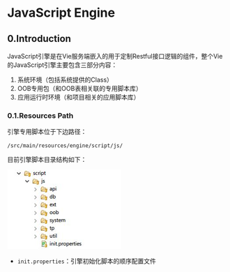 # JavaScript Engine

## 0.Introduction

JavaScript引擎是在Vie服务端嵌入的用于定制Restful接口逻辑的组件，整个Vie的JavaScript引擎主要包含三部分内容：

1. 系统环境（包括系统提供的Class）
2. OOB专用包（和OOB表相关联的专用脚本库）
3. 应用运行时环境（和项目相关的应用脚本库）

### 0.1.Resources Path

引擎专用脚本位于下边路径：

```
/src/main/resources/engine/script/js/
```

目前引擎脚本目录结构如下：

![](/_images/impl/script-engine/js/js-001-01.JPG)

* `init.properties`：引擎初始化脚本的顺序配置文件




